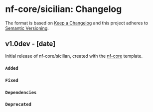 # nf-core/sicilian: Changelog

The format is based on [Keep a Changelog](https://keepachangelog.com/en/1.0.0/)
and this project adheres to [Semantic Versioning](https://semver.org/spec/v2.0.0.html).

## v1.0dev - [date]

Initial release of nf-core/sicilian, created with the [nf-core](https://nf-co.re/) template.

### `Added`

### `Fixed`

### `Dependencies`

### `Deprecated`
